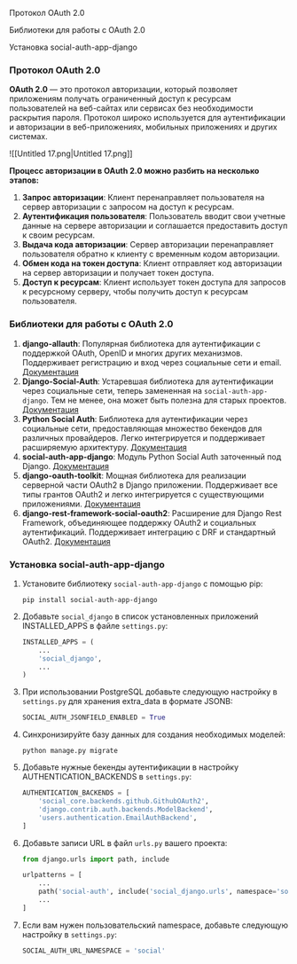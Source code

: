 Протокол OAuth 2.0

Библиотеки для работы с OAuth 2.0

Установка social-auth-app-django

### Протокол OAuth 2.0

**OAuth 2.0** — это протокол авторизации, который позволяет приложениям получать ограниченный доступ к ресурсам пользователей на веб-сайтах или сервисах без необходимости раскрытия пароля. Протокол широко используется для аутентификации и авторизации в веб-приложениях, мобильных приложениях и других системах.

![[Untitled 17.png|Untitled 17.png]]

**Процесс авторизации в OAuth 2.0 можно разбить на несколько этапов:**

1. **Запрос авторизации**: Клиент перенаправляет пользователя на сервер авторизации с запросом на доступ к ресурсам.
2. **Аутентификация пользователя**: Пользователь вводит свои учетные данные на сервере авторизации и соглашается предоставить доступ к своим ресурсам.
3. **Выдача кода авторизации**: Сервер авторизации перенаправляет пользователя обратно к клиенту с временным кодом авторизации.
4. **Обмен кода на токен доступа**: Клиент отправляет код авторизации на сервер авторизации и получает токен доступа.
5. **Доступ к ресурсам**: Клиент использует токен доступа для запросов к ресурсному серверу, чтобы получить доступ к ресурсам пользователя.

### Библиотеки для работы с OAuth 2.0

1. **django-allauth**: Популярная библиотека для аутентификации с поддержкой OAuth, OpenID и многих других механизмов. Поддерживает регистрацию и вход через социальные сети и email. [Документация](https://docs.allauth.org/en/latest/)
2. **Django-Social-Auth**: Устаревшая библиотека для аутентификации через социальные сети, теперь замененная на `social-auth-app-django`. Тем не менее, она может быть полезна для старых проектов. [Документация](https://github.com/omab/django-social-auth)
3. **Python Social Auth**: Библиотека для аутентификации через социальные сети, предоставляющая множество бекендов для различных провайдеров. Легко интегрируется и поддерживает расширяемую архитектуру. [Документация](https://python-social-auth.readthedocs.io/en/latest/)
4. **social-auth-app-django**: Модуль Python Social Auth заточенный под Django. [Документация](https://python-social-auth.readthedocs.io/en/latest/configuration/django.html)
5. **django-oauth-toolkit**: Мощная библиотека для реализации серверной части OAuth2 в Django приложении. Поддерживает все типы грантов OAuth2 и легко интегрируется с существующими приложениями. [Документация](https://django-oauth-toolkit.readthedocs.io/en/latest/)
6. **django-rest-framework-social-oauth2**: Расширение для Django Rest Framework, объединяющее поддержку OAuth2 и социальных аутентификаций. Поддерживает интеграцию с DRF и стандартный OAuth2. [Документация](https://github.com/RealmTeam/django-rest-framework-social-oauth2)

### Установка social-auth-app-django

1. Установите библиотеку `social-auth-app-django` с помощью pip:
    
    ```Shell
    pip install social-auth-app-django
    ```
    
2. Добавьте `social_django` в список установленных приложений INSTALLED_APPS в файле `settings.py`:
    
    ```Python
    INSTALLED_APPS = (
        ...
        'social_django',
        ...
    )
    ```
    
3. При использовании PostgreSQL добавьте следующую настройку в `settings.py` для хранения extra_data в формате JSONB:
    
    ```Python
    SOCIAL_AUTH_JSONFIELD_ENABLED = True
    ```
    
4. Синхронизируйте базу данных для создания необходимых моделей:
    
    ```Shell
    python manage.py migrate
    ```
    
5. Добавьте нужные бекенды аутентификации в настройку AUTHENTICATION_BACKENDS в `settings.py`:
    
    ```Python
    AUTHENTICATION_BACKENDS = [
        'social_core.backends.github.GithubOAuth2',
        'django.contrib.auth.backends.ModelBackend',
        'users.authentication.EmailAuthBackend',
    ]
    ```
    
6. Добавьте записи URL в файл `urls.py` вашего проекта:
    
    ```Python
    from django.urls import path, include
    
    urlpatterns = [
        ...
        path('social-auth', include('social_django.urls', namespace='social')),
        ...
    ]
    ```
    
7. Если вам нужен пользовательский namespace, добавьте следующую настройку в `settings.py`:
    
    ```Python
    SOCIAL_AUTH_URL_NAMESPACE = 'social'
    ```

<div class="page-break" style="page-break-before: always;"></div>

